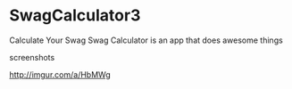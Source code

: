 # SwagCalculator3
Calculate Your Swag
Swag Calculator is an app that does awesome things

screenshots

http://imgur.com/a/HbMWg

